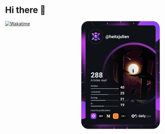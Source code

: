 <h1>Hi there 👋</h1>

<div align="left">
  <!-- <a href="https://twitter.com/">
    <img
      src=""
      alt="Twitter"
    />
  </a> -->
  <a rel="me" href="https://wakatime.com/@018bebdc-4c07-4561-b390-78fae0440fbb">
    <img
      src="https://wakatime.com/badge/user/018bebdc-4c07-4561-b390-78fae0440fbb.svg"
      alt="Wakatime"
    />
  </a>

  <a href="https://>app.daily.dev/heitzjulien" target="_blank">
    <img
      width="256"
      align="right"
      src="https://raw.githubusercontent.com/heitzjulien/heitzjulien/main/devcard.svg"
    />
  </a>
</div>

<!--
**heitzjulien/heitzjulien** is a ✨ _special_ ✨ repository because its `README.md` (this file) appears on your GitHub profile.

Here are some ideas to get you started:

- 🔭 I’m currently working on ...
- 🌱 I’m currently learning ...
- 👯 I’m looking to collaborate on ...
- 🤔 I’m looking for help with ...
- 💬 Ask me about ...
- 📫 How to reach me: ...
- 😄 Pronouns: ...
- ⚡ Fun fact: ...
-->
